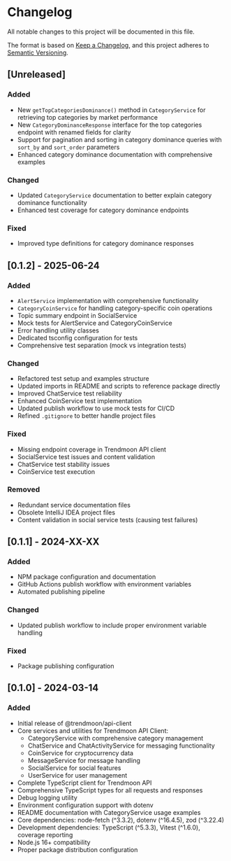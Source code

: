 # Changelog

All notable changes to this project will be documented in this file.

The format is based on [Keep a Changelog](https://keepachangelog.com/en/1.0.0/),
and this project adheres to [Semantic Versioning](https://semver.org/spec/v2.0.0.html).

## [Unreleased]

### Added
- New `getTopCategoriesDominance()` method in `CategoryService` for retrieving top categories by market performance
- New `CategoryDominanceResponse` interface for the top categories endpoint with renamed fields for clarity
- Support for pagination and sorting in category dominance queries with `sort_by` and `sort_order` parameters
- Enhanced category dominance documentation with comprehensive examples

### Changed
- Updated `CategoryService` documentation to better explain category dominance functionality
- Enhanced test coverage for category dominance endpoints

### Fixed
- Improved type definitions for category dominance responses

## [0.1.2] - 2025-06-24

### Added
- `AlertService` implementation with comprehensive functionality
- `CategoryCoinService` for handling category-specific coin operations
- Topic summary endpoint in SocialService
- Mock tests for AlertService and CategoryCoinService
- Error handling utility classes
- Dedicated tsconfig configuration for tests
- Comprehensive test separation (mock vs integration tests)

### Changed
- Refactored test setup and examples structure
- Updated imports in README and scripts to reference package directly
- Improved ChatService test reliability
- Enhanced CoinService test implementation
- Updated publish workflow to use mock tests for CI/CD
- Refined `.gitignore` to better handle project files

### Fixed
- Missing endpoint coverage in Trendmoon API client
- SocialService test issues and content validation
- ChatService test stability issues
- CoinService test execution

### Removed
- Redundant service documentation files
- Obsolete IntelliJ IDEA project files
- Content validation in social service tests (causing test failures)

## [0.1.1] - 2024-XX-XX

### Added
- NPM package configuration and documentation
- GitHub Actions publish workflow with environment variables
- Automated publishing pipeline

### Changed
- Updated publish workflow to include proper environment variable handling

### Fixed
- Package publishing configuration

## [0.1.0] - 2024-03-14

### Added
- Initial release of @trendmoon/api-client
- Core services and utilities for Trendmoon API Client:
  - CategoryService with comprehensive category management
  - ChatService and ChatActivityService for messaging functionality
  - CoinService for cryptocurrency data
  - MessageService for message handling
  - SocialService for social features
  - UserService for user management
- Complete TypeScript client for Trendmoon API
- Comprehensive TypeScript types for all requests and responses
- Debug logging utility
- Environment configuration support with dotenv
- README documentation with CategoryService usage examples
- Core dependencies: node-fetch (^3.3.2), dotenv (^16.4.5), zod (^3.22.4)
- Development dependencies: TypeScript (^5.3.3), Vitest (^1.6.0), coverage reporting
- Node.js 16+ compatibility
- Proper package distribution configuration